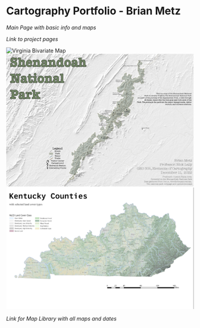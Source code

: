 # Cartography Portfolio - Brian Metz

*Main Page with basic info and maps*

*Link to project pages*

![Virginia Bivariate Map](./Maps/Lab3-01.png)    ![Shenandoah National Park Map](./FinalShenV2-01.png)    ![Kentucky Land Cover Map](./Maps/KyLandcover.jpg)

*Link for Map Library with all maps and dates*